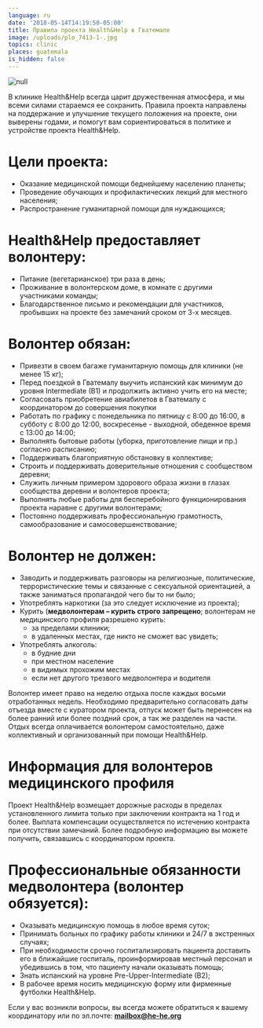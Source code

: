 ```yaml
---
language: ru
date: '2018-05-14T14:19:50-05:00'
title: Правила проекта Health&Help в Гватемале
image: /uploads/plo_7413-1-.jpg
topics: clinic
places: guatemala
is_hidden: false
---
```

![null](/uploads/plo_7413-1-.jpg)

В клинике Health&Help всегда царит дружественная атмосфера, и мы всеми силами стараемся ее сохранить. Правила проекта направлены на поддержание и улучшение текущего положения на проекте, они выверены годами, и помогут вам сориентироваться в политике и устройстве проекта Health&Help.

# Цели проекта:

* Оказание медицинской помощи беднейшему населению планеты;
* Проведение обучающих и профилактических лекций для местного населения;
* Распространение гуманитарной помощи для нуждающихся;

# Health&Help предоставляет волонтеру:

* Питание (вегетарианское) три раза в день;
* Проживание в волонтерском доме, в комнате с другими участниками команды;
* Благодарственное письмо и рекомендации для участников, пробывших на проекте без замечаний сроком от 3-х месяцев.

# Волонтер обязан:

* Привезти в своем багаже гуманитарную помощь для клиники (не менее 15 кг);
* Перед поездкой в Гватемалу выучить испанский как минимум до уровня Intermediate (B1) и продолжить активно учить его на месте;
* Согласовать приобретение авиабилетов в Гватемалу с координатором до совершения покупки
* Работать по графику с понедельника по пятницу с 8:00 до 16:00, в субботу с 8:00 до 12:00, воскресенье - выходной, обеденное время с 13:00 до 14:00;
* Выполнять бытовые работы (уборка, приготовление пищи и пр.) согласно расписанию;
* Поддерживать благоприятную обстановку в коллективе;
* Строить и поддерживать доверительные отношения с сообществом деревни;
* Служить личным примером здорового образа жизни в глазах сообщества деревни и волонтеров проекта;
* Выполнять любые работы для бесперебойного функционирования проекта наравне с другими волонтерами;
* Постоянно поддерживать профессиональную грамотность, самообразование и самосовершенствование;

# Волонтер не должен:

* Заводить и поддерживать разговоры на религиозные, политические, террористические темы и связанные с сексуальной ориентацией, а также заниматься пропагандой чего бы то ни было;
* Употреблять наркотики (за это следует исключение из проекта);
* Курить (**медволонтерам – курить строго запрещено**; волонтерам не медицинского профиля разрешено курить:
  * за пределами клиники;
  * в удаленных местах, где никто не сможет вас увидеть;
* Употреблять алкоголь:
  * в будние дни
  * при местном население
  * в видимых прохожим местах
  * если нет другого трезвого медволонтера и водителя

Волонтер имеет право на неделю отдыха после каждых восьми отработанных недель. Необходимо предварительно согласовать даты отъезда вместе с куратором проекта, отпуск может быть перенесен на более ранний или более поздний срок, а так же разделен на части. Отдых всегда оплачивается волонтером самостоятельно, даже коллективный и организованный при помощи Health&Help.

# Информация для волонтеров медицинского профиля

Проект Health&Help возмещает дорожные расходы в пределах установленного лимита только при заключении контракта на 1 год и более. Выплата компенсации осуществляется по истечению контракта при отсутствии замечаний. Более подробную информацию вы можете получить, связавшись с координатором проекта.

# Профессиональные обязанности медволонтера (волонтер обязуется):

* Оказывать медицинскую помощь в любое время суток;
* Принимать больных по графику работы клиники и 24/7 в экстренных случаях;
* При необходимости срочно госпитализировать пациента доставить его в ближайшие госпиталь, проинформировав местный персонал и убедившись в том, что пациенту начали оказывать помощь;
* Знать испанский на уровне Pre-Upper-Intermediate (B2);
* В рабочее время носить медицинскую форму или фирменные футболки Health&Help.

Если у вас возникли вопросы, вы всегда можете обратиться к вашему координатору или по эл.почте: **mailbox@he-he.org**

